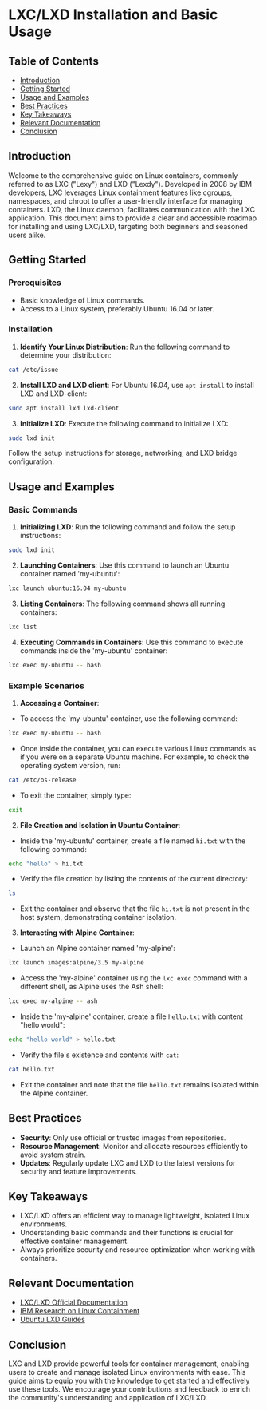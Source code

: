 # LXC/LXD Installation and Basic Usage

## Table of Contents

- [Introduction](#introduction)
- [Getting Started](#getting-started)
- [Usage and Examples](#usage-and-examples)
- [Best Practices](#best-practices)
- [Key Takeaways](#key-takeaways)
- [Relevant Documentation](#relevant-documentation)
- [Conclusion](#conclusion)

## Introduction

Welcome to the comprehensive guide on Linux containers, commonly referred to as LXC ("Lexy") and LXD ("Lexdy"). Developed in 2008 by IBM developers, LXC leverages Linux containment features like cgroups, namespaces, and chroot to offer a user-friendly interface for managing containers. LXD, the Linux daemon, facilitates communication with the LXC application. This document aims to provide a clear and accessible roadmap for installing and using LXC/LXD, targeting both beginners and seasoned users alike.

## Getting Started

### Prerequisites

- Basic knowledge of Linux commands.
- Access to a Linux system, preferably Ubuntu 16.04 or later.

### Installation

1. **Identify Your Linux Distribution**: Run the following command to determine your distribution:

```bash
cat /etc/issue
```

2. **Install LXD and LXD client**: For Ubuntu 16.04, use `apt install` to install LXD and LXD-client:

```bash
sudo apt install lxd lxd-client
```

3. **Initialize LXD**: Execute the following command to initialize LXD:

```bash
sudo lxd init
```

Follow the setup instructions for storage, networking, and LXD bridge configuration.

## Usage and Examples

### Basic Commands

1. **Initializing LXD**: Run the following command and follow the setup instructions:

```bash
sudo lxd init
```

2. **Launching Containers**: Use this command to launch an Ubuntu container named 'my-ubuntu':

```bash
lxc launch ubuntu:16.04 my-ubuntu
```

3. **Listing Containers**: The following command shows all running containers:

```bash
lxc list
```

4. **Executing Commands in Containers**: Use this command to execute commands inside the 'my-ubuntu' container:

```bash
lxc exec my-ubuntu -- bash
```

### Example Scenarios

1. **Accessing a Container**: 

- To access the 'my-ubuntu' container, use the following command:

```bash
lxc exec my-ubuntu -- bash
```

- Once inside the container, you can execute various Linux commands as if you were on a separate Ubuntu machine. For example, to check the operating system version, run:

```bash
cat /etc/os-release
```

- To exit the container, simply type:

```bash
exit
```

2. **File Creation and Isolation in Ubuntu Container**: 

- Inside the 'my-ubuntu' container, create a file named `hi.txt` with the following command:

```bash
echo "hello" > hi.txt
```

- Verify the file creation by listing the contents of the current directory:

```bash
ls
```

- Exit the container and observe that the file `hi.txt` is not present in the host system, demonstrating container isolation.

3. **Interacting with Alpine Container**:

- Launch an Alpine container named 'my-alpine':

```bash
lxc launch images:alpine/3.5 my-alpine
```

- Access the 'my-alpine' container using the `lxc exec` command with a different shell, as Alpine uses the Ash shell:

```bash
lxc exec my-alpine -- ash
```

- Inside the 'my-alpine' container, create a file `hello.txt` with content "hello world":

```bash
echo "hello world" > hello.txt
```

- Verify the file's existence and contents with `cat`:

```bash
cat hello.txt
```

- Exit the container and note that the file `hello.txt` remains isolated within the Alpine container.

## Best Practices

- **Security**: Only use official or trusted images from repositories.
- **Resource Management**: Monitor and allocate resources efficiently to avoid system strain.
- **Updates**: Regularly update LXC and LXD to the latest versions for security and feature improvements.

## Key Takeaways

- LXC/LXD offers an efficient way to manage lightweight, isolated Linux environments.
- Understanding basic commands and their functions is crucial for effective container management.
- Always prioritize security and resource optimization when working with containers.

## Relevant Documentation

- [LXC/LXD Official Documentation](https://linuxcontainers.org/lxc/introduction/)
- [IBM Research on Linux Containment](https://www.ibm.com/search?lang=en&cc=us&q=Linux+containment)
- [Ubuntu LXD Guides](https://ubuntu.com/lxd)

## Conclusion

LXC and LXD provide powerful tools for container management, enabling users to create and manage isolated Linux environments with ease. This guide aims to equip you with the knowledge to get started and effectively use these tools. We encourage your contributions and feedback to enrich the community's understanding and application of LXC/LXD.
